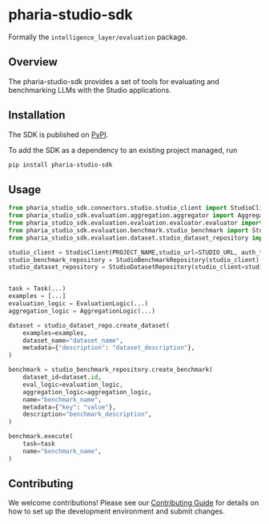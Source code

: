 # pharia-studio-sdk

Formally the `intelligence_layer/evaluation` package.

## Overview

The pharia-studio-sdk provides a set of tools for evaluating and benchmarking LLMs with the Studio applications.

## Installation
The SDK is published on [PyPI](https://pypi.org/project/pharia-studio-sdk/).

To add the SDK as a dependency to an existing project managed, run
```bash
pip install pharia-studio-sdk
```

## Usage

```python
from pharia_studio_sdk.connectors.studio.studio_client import StudioClient
from pharia_studio_sdk.evaluation.aggregation.aggregator import AggregationLogic
from pharia_studio_sdk.evaluation.evaluation.evaluator.evaluator import EvaluationLogic
from pharia_studio_sdk.evaluation.benchmark.studio_benchmark import StudioBenchmarkRepository
from pharia_studio_sdk.evaluation.dataset.studio_dataset_repository import StudioDatasetRepository

studio_client = StudioClient(PROJECT_NAME,studio_url=STUDIO_URL, auth_token=AA_TOKEN, create_project=True )
studio_benchmark_repository = StudioBenchmarkRepository(studio_client)
studio_dataset_repository = StudioDatasetRepository(studio_client=studio_client)


task = Task(...)
examples = [...]
evaluation_logic = EvaluationLogic(...)
aggregation_logic = AggregationLogic(...)

dataset = studio_dataset_repo.create_dataset(
    examples=examples,
    dataset_name="dataset_name",
    metadata={"description": "dataset_description"},
)

benchmark = studio_benchmark_repository.create_benchmark(
    dataset_id=dataset.id,
    eval_logic=evaluation_logic,
    aggregation_logic=aggregation_logic,
    name="benchmark_name",
    metadata={"key": "value"},
    description="benchmark_description",
)

benchmark.execute(
    task=task
    name="benchmark_name",
)

```


## Contributing

We welcome contributions! Please see our [Contributing Guide](https://github.com/Aleph-Alpha/pharia-studio-sdk/blob/main/CONTRIBUTING.md) for details on how to set up the development environment and submit changes.
